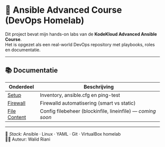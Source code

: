 # 🧠 Ansible Advanced Course (DevOps Homelab)

Dit project bevat mijn hands-on labs van de **KodeKloud Advanced Ansible Course**.  
Het is opgezet als een real-world DevOps repository met playbooks, roles en documentatie.

---

## 📚 Documentatie
| Onderdeel | Beschrijving |
|------------|--------------|
| [Setup](docs/setup.md) | Inventory, ansible.cfg en ping-test |
| [Firewall](docs/firewall.md) | Firewalld automatisering (smart vs static) |
| [File Content](docs/filecontent.md) | Config filebeheer (blockinfile, lineinfile) — *coming soon* |

---

🧩 *Stack:* Ansible · Linux · YAML · Git · VirtualBox homelab  
🧑‍💻 Auteur: Walid Riani
